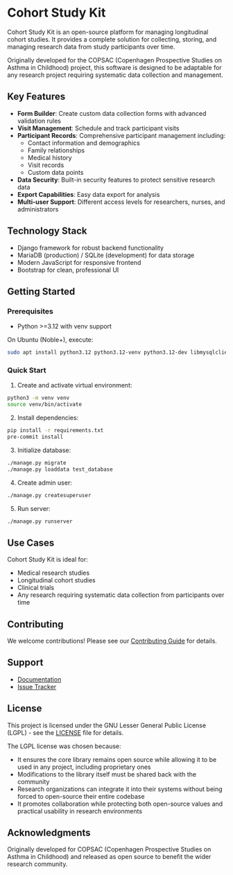 # Cohort Study Kit

Cohort Study Kit is an open-source platform for managing longitudinal cohort studies. It provides a complete solution for collecting, storing, and managing research data from study participants over time.

Originally developed for the COPSAC (Copenhagen Prospective Studies on Asthma in Childhood) project, this software is designed to be adaptable for any research project requiring systematic data collection and management.

## Key Features

- **Form Builder**: Create custom data collection forms with advanced validation rules
- **Visit Management**: Schedule and track participant visits
- **Participant Records**: Comprehensive participant management including:
  - Contact information and demographics
  - Family relationships
  - Medical history
  - Visit records
  - Custom data points
- **Data Security**: Built-in security features to protect sensitive research data
- **Export Capabilities**: Easy data export for analysis
- **Multi-user Support**: Different access levels for researchers, nurses, and administrators

## Technology Stack

- Django framework for robust backend functionality
- MariaDB (production) / SQLite (development) for data storage
- Modern JavaScript for responsive frontend
- Bootstrap for clean, professional UI

## Getting Started

### Prerequisites

- Python >=3.12 with venv support

On Ubuntu (Noble+), execute:

```bash
sudo apt install python3.12 python3.12-venv python3.12-dev libmysqlclient-dev build-essential npm nodejs -y
```

### Quick Start

1. Create and activate virtual environment:
```bash
python3 -m venv venv
source venv/bin/activate
```

2. Install dependencies:
```bash
pip install -r requirements.txt
pre-commit install
```

3. Initialize database:
```bash
./manage.py migrate
./manage.py loaddata test_database
```

4. Create admin user:
```bash
./manage.py createsuperuser
```

5. Run server:
```bash
./manage.py runserver
```


## Use Cases

Cohort Study Kit is ideal for:

- Medical research studies
- Longitudinal cohort studies
- Clinical trials
- Any research requiring systematic data collection from participants over time

## Contributing

We welcome contributions! Please see our [Contributing Guide](CONTRIBUTING.md) for details.

## Support

- [Documentation](docs/)
- [Issue Tracker](https://github.com/Cohort-Study-Kit/cohort-study-kit/issues)

## License

This project is licensed under the GNU Lesser General Public License (LGPL) - see the [LICENSE](LICENSE) file for details.

The LGPL license was chosen because:
- It ensures the core library remains open source while allowing it to be used in any project, including proprietary ones
- Modifications to the library itself must be shared back with the community
- Research organizations can integrate it into their systems without being forced to open-source their entire codebase
- It promotes collaboration while protecting both open-source values and practical usability in research environments

## Acknowledgments

Originally developed for COPSAC (Copenhagen Prospective Studies on Asthma in Childhood) and released as open source to benefit the wider research community.
